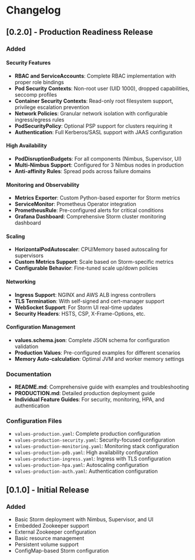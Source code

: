 # Changelog

## [0.2.0] - Production Readiness Release

### Added

#### Security Features
- **RBAC and ServiceAccounts**: Complete RBAC implementation with proper role bindings
- **Pod Security Contexts**: Non-root user (UID 1000), dropped capabilities, seccomp profiles
- **Container Security Contexts**: Read-only root filesystem support, privilege escalation prevention
- **Network Policies**: Granular network isolation with configurable ingress/egress rules
- **PodSecurityPolicy**: Optional PSP support for clusters requiring it
- **Authentication**: Full Kerberos/SASL support with JAAS configuration

#### High Availability
- **PodDisruptionBudgets**: For all components (Nimbus, Supervisor, UI)
- **Multi-Nimbus Support**: Configured for 3 Nimbus nodes in production
- **Anti-affinity Rules**: Spread pods across failure domains

#### Monitoring and Observability
- **Metrics Exporter**: Custom Python-based exporter for Storm metrics
- **ServiceMonitor**: Prometheus Operator integration
- **PrometheusRule**: Pre-configured alerts for critical conditions
- **Grafana Dashboard**: Comprehensive Storm cluster monitoring dashboard

#### Scaling
- **HorizontalPodAutoscaler**: CPU/Memory based autoscaling for supervisors
- **Custom Metrics Support**: Scale based on Storm-specific metrics
- **Configurable Behavior**: Fine-tuned scale up/down policies

#### Networking
- **Ingress Support**: NGINX and AWS ALB ingress controllers
- **TLS Termination**: With self-signed and cert-manager support
- **WebSocket Support**: For Storm UI real-time updates
- **Security Headers**: HSTS, CSP, X-Frame-Options, etc.

#### Configuration Management
- **values.schema.json**: Complete JSON schema for configuration validation
- **Production Values**: Pre-configured examples for different scenarios
- **Memory Auto-calculation**: Optimal JVM and worker memory settings

### Documentation
- **README.md**: Comprehensive guide with examples and troubleshooting
- **PRODUCTION.md**: Detailed production deployment guide
- **Individual Feature Guides**: For security, monitoring, HPA, and authentication

### Configuration Files
- `values-production.yaml`: Complete production configuration
- `values-production-security.yaml`: Security-focused configuration
- `values-production-monitoring.yaml`: Monitoring stack configuration
- `values-production-pdb.yaml`: High availability configuration
- `values-production-ingress.yaml`: Ingress with TLS configuration
- `values-production-hpa.yaml`: Autoscaling configuration
- `values-production-auth.yaml`: Authentication configuration

## [0.1.0] - Initial Release

### Added
- Basic Storm deployment with Nimbus, Supervisor, and UI
- Embedded Zookeeper support
- External Zookeeper configuration
- Basic resource management
- Persistent volume support
- ConfigMap-based Storm configuration